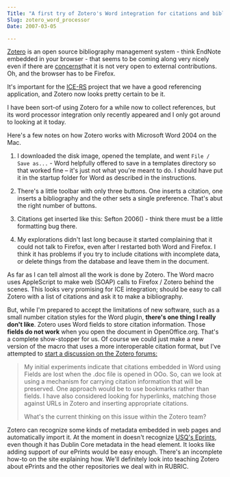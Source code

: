 ```yaml
---
Title: "A first try of Zotero's Word integration for citations and bibliographies"
Slug: zotero_word_processor
Date: 2007-03-05

---
```

<div>

[Zotero](http://www.zotero.org/) is an open source bibliography
management system - think EndNote embedded in your browser - that seems
to be coming along very nicely even if there are
[concerns](http://netapps.muohio.edu/blogs/darcusb/darcusb/archives/2007/01/27/zotero-and-the-bazaar-what-zotero-should-learn-from-successful-open-source-projects)that
it is not very open to external contributions. Oh, and the browser has
to be Firefox.

It's important for the
[ICE-RS](http://ice.usq.edu.au/introduction/ice_rs.htm) project that we
have a good referencing application, and Zotero now looks pretty certain
to be it.

I have been sort-of using Zotero for a while now to collect references,
but its word processor integration only recently appeared and I only got
around to looking at it today.

Here's a few notes on how Zotero works with Microsoft Word 2004 on the
Mac.

1.  I downloaded the disk image, opened the template, and went
    `File / Save as...` - Word helpfully offered to save in a templates
    directory so that worked fine <span class="spCh spChx2013">–</span>
    it's just not what you're meant to do. I should have put it in the
    startup folder for Word as described in the instructions.

2.  There's a little toolbar with only three buttons. One inserts a
    citation, one inserts a bibliography and the other sets a single
    preference. That's abut the right number of buttons.

3.  Citations get inserted like this: Sefton 2006() - think there must
    be a little formatting bug there.

4.  My explorations didn't last long because it started complaining that
    it could not talk to Firefox, even after I restarted both Word and
    Firefox. I think it has problems if you try to include citations
    with incomplete data, or delete things from the database and leave
    them in the document.

As far as I can tell almost all the work is done by Zotero. The Word
macro uses AppleScript to make web (SOAP) calls to Firefox / Zotero
behind the scenes. This looks very promising for ICE integration; should
be easy to call Zotero with a list of citations and ask it to make a
bibliography.

But, while I'm prepared to accept the limitations of new software, such
as a small number citation styles for the Word plugin, **there's one
thing I really don't like**. Zotero uses Word fields to store citation
information. Those **fields do not work** when you open the document in
OpenOffice.org. That's a complete show-stopper for us. Of course we
could just make a new version of the macro that uses a more
interoperable citation format, but I've attempted to [start a discussion
on the Zotero
forums:](http://forums.zotero.org/discussion/500/format-for-embedding-citations-in-word-processors/#Item_0)

> My initial experiments indicate that citations embedded in Word using
> Fields are lost when the .doc file is opened in OOo. So, can we look
> at using a mechanism for carrying citation information that will be
> preserved. One approach would be to use bookmarks rather than fields.
> I have also considered looking for hyperlinks, matching those against
> URLs in Zotero and inserting appropriate citations.
>
> What's the current thinking on this issue within the Zotero team?

Zotero can recognize some kinds of metadata embedded in web pages and
automatically import it. At the moment in doesn't recognize [USQ's
Eprints](http://eprints.usq.edu.au/), even though it has Dublin Core
metadata in the head element. It looks like adding support of our
ePrints would be easy enough. There's an incomplete how-to on the site
explaining how. We'll definitely look into teaching Zotero about ePrints
and the other repositories we deal with in RUBRIC.

# <span id="id5"></span>

</div>
